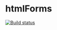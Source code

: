 # htmlForms
[![Build status](https://ci.appveyor.com/api/projects/status/3qu96q4tby0gt4j0?svg=true)](https://ci.appveyor.com/project/Arkadii-2021/htmlforms)
